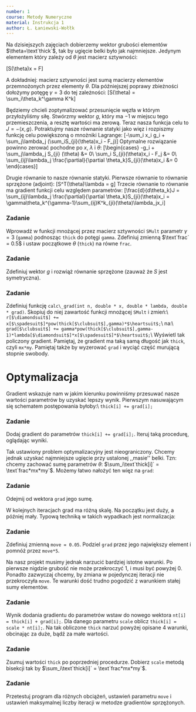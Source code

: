 ```yaml
---
number: 1
course: Metody Numeryczne
material: Instrukcja 1
author: Ł. Łaniewski-Wołłk
---
```


Na dzisiejszych zajęciach dobierzemy wektor grubości elementów $\theta=\text`thick`$, tak by ugięcie belki było jak najmniejsze. Jedynym elementem który zależy od $\theta$ jest macierz sztywności:

\[S(\theta)x = F\]

A dokładniej: macierz sztywności jest sumą macierzy elementów przemnożonych przez elementy $\theta$. Dla późniejszej poprawy zbieżności dołożymy potęgę $\gamma=3$ do tej zależności:
\[S(\theta) = \sum_i\theta_k^\gamma K^k\]

Będziemy chcieli zoptymalizować przesunięcie węzła w którym przyłożyliśmy siłę. Stwórzmy wektor $g$, który ma $-1$ w miejscu tego przemieszczenia, a resztę wartości ma zerową. Teraz nasza funkcja celu to $J = -\langle x, g \rangle$. Potraktujmy nasze równanie statyki jako więz i rozpiszmy funkcję celu powiększoną o mnożniki Lagrange:
\[-\sum_i x_i g_i  + \sum_j\lambda_j (\sum_iS_{ji}(\theta)x_i - F_j)\]
Optymalne rozwiązanie powinno zerować pochodne po $x$, $\lambda$ i $\theta$:
\[\begin{cases}
-g_i + \sum_j\lambda_j S_{ji} (\theta) &= 0\\
\sum_i S_{ji}(\theta)x_i - F_j &= 0\\
\sum_{ij}\lambda_j \frac{\partial}{\partial \theta_k}S_{ji}(\theta)x_i &= 0
\end{cases}\]

Drugie równanie to nasze równanie statyki. Pierwsze równanie to równanie sprzężone (adjoint):
\[S^T(\theta)\lambda = g\]
Trzecie równanie to równanie ma gradient funkcji celu względem parametrów:
\[\frac{d}{d\theta_k}J = \sum_{ij}\lambda_j \frac{\partial}{\partial \theta_k}S_{ji}(\theta)x_i = \gamma\theta_k^{\gamma-1}\sum_{ij}K^k_{ji}(\theta)\lambda_jx_i\]


### Zadanie

Wprowadź w funkcji mnożącej przez macierz sztywności `SMult` parametr $\gamma=3$ (`gamma`) podnosząc `thick` do potęgi `gamma`. Zdefiniuj zmienną $\text`frac` = 0.5$ i ustaw początkowe $\theta$ (`thick`) na równe `frac`. 



### Zadanie

Zdefiniuj wektor $g$ i rozwiąż równanie sprzężone (zauważ że $S$ jest symetryczna).



### Zadanie

Zdefiniuj funkcję `calc\_grad(int n, double * x, double * lambda, double * grad)`. Skopiuj do niej zawartość funkcji mnożącej `SMult` i zmień:\\
`r[$\diamondsuit$] += x[$\spadesuit$]*pow(thick[$\clubsuit$],gamma)*$\heartsuit$;`\\
na:\\
`grad[$\clubsuit$] += gamma*pow(thick[$\clubsuit$],gamma-1)*lambda[$\diamondsuit$]*x[$\spadesuit$]*$\heartsuit$;`\\
Wyświetl tak policzony gradient. Pamiętaj, że gradient ma taką samą długość jak `thick`, czyli `mx*my`. Pamiętaj także by wyzerować `grad` i wyciąć część murującą stopnie swobody.




# Optymalizacja

Gradient wskazuje nam w jakim kierunku powinniśmy przesuwać nasze wartości parametrów by uzyskać lepszy wynik. Pierwszym nasuwającym się schematem postępowania byłoby:\\
`thick[i] += grad[i]; `

### Zadanie

Dodaj gradient do parametrów `thick[i] += grad[i];`. Iteruj taką procedurę, oglądając wyniki.


Tak ustawiony problem optymalizacyjny jest nieograniczony. Chcemy jednak uzyskać najmniejsze ugięcie przy ustalonej ,,masie'' belki. Tzn: chcemy zachować sumę parametrów $\theta$: $\sum_i\text`thick[i]` = \text`frac*mx*my`$. Możemy łatwo nałożyć ten więz na `grad`:


### Zadanie

Odejmij od wektora `grad` jego sumę.


W kolejnych iteracjach grad ma różną skalę. Na początku jest duży, a później mały. Typową techniką w takich wypadkach jest normalizacja:


### Zadanie

Zdefiniuj zmienną `move = 0.05`. Podziel `grad` przez jego największy element i pomnóż przez `move*5`.


Na nasz projekt musimy jednak narzucić bardziej istotne warunki. Po pierwsze nigdzie grubość nie może przekroczyć $1$, i musi być powyżej $0$. Ponadto zazwyczaj chcemy, by zmiana w pojedynczej iteracji nie przekroczyła `move`. Te warunki dość trudno pogodzić z warunkiem stałej sumy elementów. 


### Zadanie

Wynik dodania gradientu do parametrów wstaw do nowego wektora `nt[i] = thick[i] + grad[i];`. Dla danego parametru `scale` oblicz `thick[i] = scale * nt[i];`. Na tak obliczone `thick` narzuć powyżej opisane 4 warunki, obcinając za duże, bądź za małe wartości.



### Zadanie

Zsumuj wartości `thick` po poprzedniej procedurze. Dobierz `scale` metodą bisekcji tak by $\sum_i\text`thick[i]` = \text`frac*mx*my`$.



### Zadanie

Przetestuj program dla różnych obciążeń, ustawień parametru `move` i ustawień maksymalnej liczby iteracji w metodze gradientów sprzężonych.


